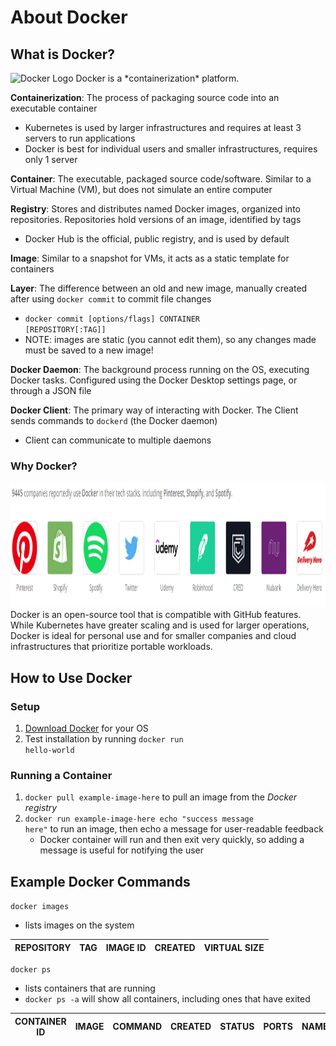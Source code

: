# About Docker
## What is Docker?
<img src="./images/docker-logo.png" alt="Docker Logo" width="200" />
Docker is a *containerization* platform.

  **Containerization**: The process of packaging source code into an executable container
  - Kubernetes is used by larger infrastructures and requires at least 3 servers to run applications
  - Docker is best for individual users and smaller infrastructures, requires only 1 server
  
  **Container**: The executable, packaged source code/software. Similar to a Virtual Machine (VM), but does not simulate an entire computer
  
  **Registry**: Stores and distributes named Docker images, organized into repositories. Repositories hold versions of an image, identified by tags
  - Docker Hub is the official, public registry, and is used by default
  
  **Image**: Similar to a snapshot for VMs, it acts as a static template for containers
  
  **Layer**: The difference between an old and new image, manually created after using <code>docker commit</code> to commit file changes
  - <code>docker commit [options/flags] CONTAINER [REPOSITORY[:TAG]]</code>
  - NOTE: images are static (you cannot edit them), so any changes made must be saved to a new image!

  **Docker Daemon**: The background process running on the OS, executing Docker tasks. Configured using the Docker Desktop settings page, or through a JSON file

  **Docker Client**: The primary way of interacting with Docker. The Client sends commands to <code>dockerd</code> (the Docker daemon)
  - Client can communicate to multiple daemons

### Why Docker?
<img src="./images/docker-companies.png" alt="List of companies that use docker like Pintrest, Shopify, Twitter, etc." height="200" />
Docker is an open-source tool that is compatible with GitHub features. While Kubernetes have greater scaling and is used for larger operations, Docker is ideal for personal use and for smaller companies and cloud infrastructures that prioritize portable workloads.

## How to Use Docker
### Setup
1. [Download Docker](https://www.docker.com/get-started/) for your OS
2. Test installation by running <code>docker run hello-world</code>

### Running a Container
1. <code>docker pull example-image-here</code> to pull an image from the *Docker registry*
2. <code>docker run example-image-here echo "success message here"</code> to run an image, then echo a message for user-readable feedback
   - Docker container will run and then exit very quickly, so adding a message is useful for notifying the user

## Example Docker Commands
<code>docker images</code>
- lists images on the system
  
| REPOSITORY | TAG | IMAGE ID | CREATED | VIRTUAL SIZE |
| --- | --- | --- | --- | --- |

<code>docker ps</code>
- lists containers that are running
- <code>docker ps -a</code> will show all containers, including ones that have exited
  
| CONTAINER ID | IMAGE | COMMAND | CREATED | STATUS | PORTS | NAMES |
| --- | --- | --- | --- | --- | --- | --- |

